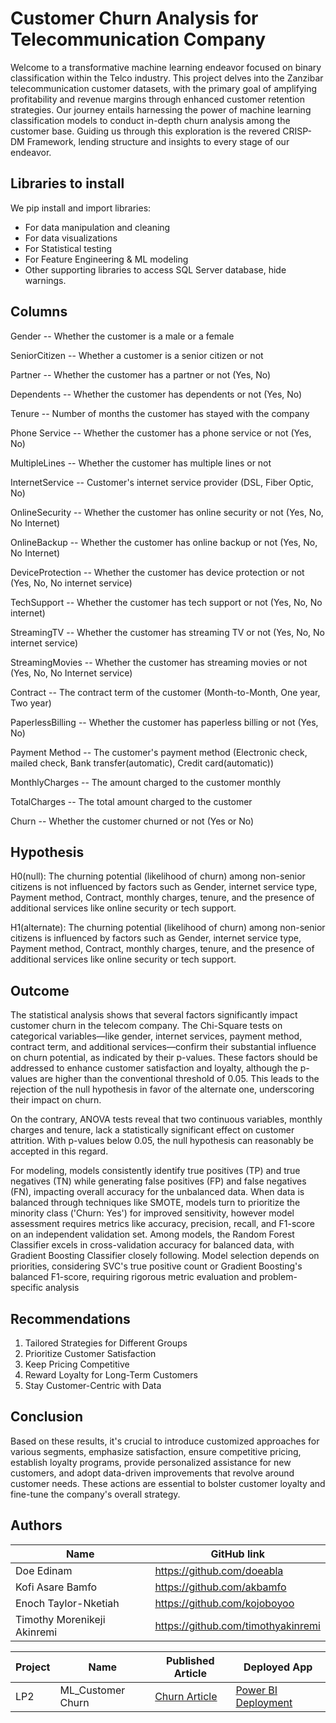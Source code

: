 # Customer Churn Analysis for Telecommunication Company
Welcome to a transformative machine learning endeavor focused on binary classification within the Telco industry. This project delves into the Zanzibar telecommunication customer datasets, with the primary goal of amplifying profitability and revenue margins through enhanced customer retention strategies. Our journey entails harnessing the power of machine learning classification models to conduct in-depth churn analysis among the customer base. Guiding us through this exploration is the revered CRISP-DM Framework, lending structure and insights to every stage of our endeavor.

## Libraries to install 
We pip install and import libraries:
* For data manipulation and cleaning
* For data visualizations
* For Statistical testing
* For Feature Engineering & ML modeling
* Other supporting libraries to access SQL Server database, hide warnings.
  
## Columns

Gender -- Whether the customer is a male or a female

SeniorCitizen -- Whether a customer is a senior citizen or not

Partner -- Whether the customer has a partner or not (Yes, No)

Dependents -- Whether the customer has dependents or not (Yes, No)

Tenure -- Number of months the customer has stayed with the company

Phone Service -- Whether the customer has a phone service or not (Yes, No)

MultipleLines -- Whether the customer has multiple lines or not

InternetService -- Customer's internet service provider (DSL, Fiber Optic, No)

OnlineSecurity -- Whether the customer has online security or not (Yes, No, No Internet)

OnlineBackup -- Whether the customer has online backup or not (Yes, No, No Internet)

DeviceProtection -- Whether the customer has device protection or not (Yes, No, No internet service)

TechSupport -- Whether the customer has tech support or not (Yes, No, No internet)

StreamingTV -- Whether the customer has streaming TV or not (Yes, No, No internet service)

StreamingMovies -- Whether the customer has streaming movies or not (Yes, No, No Internet service)

Contract -- The contract term of the customer (Month-to-Month, One year, Two year)

PaperlessBilling -- Whether the customer has paperless billing or not (Yes, No)

Payment Method -- The customer's payment method (Electronic check, mailed check, Bank transfer(automatic), Credit card(automatic))

MonthlyCharges -- The amount charged to the customer monthly

TotalCharges -- The total amount charged to the customer

Churn -- Whether the customer churned or not (Yes or No)

## Hypothesis
H0(null):
The churning potential (likelihood of churn) among non-senior citizens is not influenced by factors such as Gender, internet service type, Payment method, Contract, monthly charges, tenure, and the presence of additional services like online security or tech support.

H1(alternate):
The churning potential (likelihood of churn) among non-senior citizens is influenced by factors such as Gender, internet service type, Payment method, Contract, monthly charges, tenure, and the presence of additional services like online security or tech support.

## Outcome
The statistical analysis shows that several factors significantly impact customer churn in the telecom company. The Chi-Square tests on categorical variables—like gender, internet services, payment method, contract term, and additional services—confirm their substantial influence on churn potential, as indicated by their p-values. These factors should be addressed to enhance customer satisfaction and loyalty, although the p-values are higher than the conventional threshold of 0.05. This leads to the rejection of the null hypothesis in favor of the alternate one, underscoring their impact on churn.

On the contrary, ANOVA tests reveal that two continuous variables, monthly charges and tenure, lack a statistically significant effect on customer attrition. With p-values below 0.05, the null hypothesis can reasonably be accepted in this regard. 

For modeling, models consistently identify true positives (TP) and true negatives (TN) while generating false positives (FP) and false negatives (FN), impacting overall accuracy for the unbalanced data. When data is balanced through techniques like SMOTE, models turn to prioritize the minority class ('Churn: Yes') for improved sensitivity, however model assessment requires metrics like accuracy, precision, recall, and F1-score on an independent validation set. Among models, the Random Forest Classifier excels in cross-validation accuracy for balanced data, with Gradient Boosting Classifier closely following. Model selection depends on priorities, considering SVC's true positive count or Gradient Boosting's balanced F1-score, requiring rigorous metric evaluation and problem-specific analysis

## Recommendations
1. Tailored Strategies for Different Groups
2. Prioritize Customer Satisfaction
3. Keep Pricing Competitive
4. Reward Loyalty for Long-Term Customers
5. Stay Customer-Centric with Data
   
## Conclusion
Based on these results, it's crucial to introduce customized approaches for various segments, emphasize satisfaction, ensure competitive pricing, establish loyalty programs, provide personalized assistance for new customers, and adopt data-driven improvements that revolve around customer needs. These actions are essential to bolster customer loyalty and fine-tune the company's overall strategy.

## Authors
| Name | GitHub link |
| ---- | ---- |
| Doe Edinam                   | https://github.com/doeabla         |
| Kofi Asare Bamfo             | https://github.com/akbamfo         |
| Enoch Taylor-Nketiah         | https://github.com/kojoboyoo       |
| Timothy Morenikeji Akinremi  | https://github.com/timothyakinremi |


| Project |	Name |	Published Article |	Deployed App |
| ---- | -----| ----- | ---- |
| LP2	| ML_Customer Churn |	[Churn Article ](https://www.linkedin.com/pulse/exploring-customer-churn-telecommunications-leveraging-doe) | [Power BI Deployment](https://app.powerbi.com/groups/me/reports/655df298-36e9-4537-953c-37e410844b55/ReportSection?experience=power-bi) |
